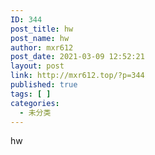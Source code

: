 ```yaml
---
ID: 344
post_title: hw
post_name: hw
author: mxr612
post_date: 2021-03-09 12:52:21
layout: post
link: http://mxr612.top/?p=344
published: true
tags: [ ]
categories:
  - 未分类
---
```


hw
